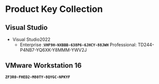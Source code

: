
# Product Key Collection

## **Visual Studio**
- Visual Studio2022
  - Enterprise :**`VHF9H-NXBBB-638P6-6JHCY-88JWH`**
Professional:
TD244-P4NB7-YQ6XK-Y8MMM-YWV2J

## **VMware Workstation 16**
**`ZF3R0-FHED2-M80TY-8QYGC-NPKYF`**